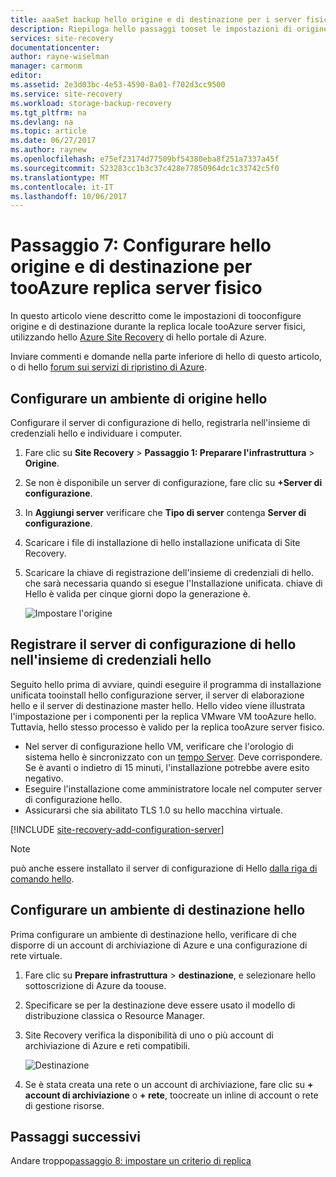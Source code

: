 ```yaml
---
title: aaaSet backup hello origine e di destinazione per i server fisici replica tooAzure con Azure Site Recovery | Documenti Microsoft
description: Riepiloga hello passaggi tooset le impostazioni di origine e di destinazione per la replica di archiviazione di server fisici tooAzure con hello servizio Azure Site Recovery
services: site-recovery
documentationcenter: 
author: rayne-wiselman
manager: carmonm
editor: 
ms.assetid: 2e3d03bc-4e53-4590-8a01-f702d3cc9500
ms.service: site-recovery
ms.workload: storage-backup-recovery
ms.tgt_pltfrm: na
ms.devlang: na
ms.topic: article
ms.date: 06/27/2017
ms.author: raynew
ms.openlocfilehash: e75ef23174d77509bf54380eba8f251a7337a45f
ms.sourcegitcommit: 523283cc1b3c37c428e77850964dc1c33742c5f0
ms.translationtype: MT
ms.contentlocale: it-IT
ms.lasthandoff: 10/06/2017
---
```

# <a name="step-7-set-up-hello-source-and-target-for-physical-server-replication-tooazure"></a>Passaggio 7: Configurare hello origine e di destinazione per tooAzure replica server fisico

In questo articolo viene descritto come le impostazioni di tooconfigure origine e di destinazione durante la replica locale tooAzure server fisici, utilizzando hello [Azure Site Recovery](site-recovery-overview.md) di hello portale di Azure.

Inviare commenti e domande nella parte inferiore di hello di questo articolo, o di hello [forum sui servizi di ripristino di Azure](https://social.msdn.microsoft.com/forums/azure/home?forum=hypervrecovmgr).


## <a name="set-up-hello-source-environment"></a>Configurare un ambiente di origine hello

Configurare il server di configurazione di hello, registrarla nell'insieme di credenziali hello e individuare i computer.

1. Fare clic su **Site Recovery** > **Passaggio 1: Preparare l'infrastruttura** > **Origine**.
2. Se non è disponibile un server di configurazione, fare clic su **+Server di configurazione**.
3. In **Aggiungi server** verificare che **Tipo di server** contenga **Server di configurazione**.
4. Scaricare i file di installazione di hello installazione unificata di Site Recovery.
5. Scaricare la chiave di registrazione dell'insieme di credenziali di hello. che sarà necessaria quando si esegue l'Installazione unificata. chiave di Hello è valida per cinque giorni dopo la generazione è.

   ![Impostare l'origine](./media/vmware-walkthrough-source-target/set-source2.png)


## <a name="register-hello-configuration-server-in-hello-vault"></a>Registrare il server di configurazione di hello nell'insieme di credenziali hello

Seguito hello prima di avviare, quindi eseguire il programma di installazione unificata tooinstall hello configurazione server, il server di elaborazione hello e il server di destinazione master hello. Hello video viene illustrata l'impostazione per i componenti per la replica VMware VM tooAzure hello. Tuttavia, hello stesso processo è valido per la replica tooAzure server fisico.

- Nel server di configurazione hello VM, verificare che l'orologio di sistema hello è sincronizzato con un [tempo Server](https://technet.microsoft.com/windows-server-docs/identity/ad-ds/get-started/windows-time-service/windows-time-service). Deve corrispondere. Se è avanti o indietro di 15 minuti, l'installazione potrebbe avere esito negativo.
- Eseguire l'installazione come amministratore locale nel computer server di configurazione hello.
- Assicurarsi che sia abilitato TLS 1.0 su hello macchina virtuale.


[!INCLUDE [site-recovery-add-configuration-server](../../includes/site-recovery-add-configuration-server.md)]

> [!NOTE]
> può anche essere installato il server di configurazione di Hello [dalla riga di comando hello](http://aka.ms/installconfigsrv).




## <a name="set-up-hello-target-environment"></a>Configurare un ambiente di destinazione hello

Prima configurare un ambiente di destinazione hello, verificare di che disporre di un account di archiviazione di Azure e una configurazione di rete virtuale.

1. Fare clic su **Prepare infrastruttura** > **destinazione**, e selezionare hello sottoscrizione di Azure da toouse.
2. Specificare se per la destinazione deve essere usato il modello di distribuzione classica o Resource Manager.
3. Site Recovery verifica la disponibilità di uno o più account di archiviazione di Azure e reti compatibili.

   ![Destinazione](./media/physical-walkthrough-source-target/gs-target.png)

4. Se è stata creata una rete o un account di archiviazione, fare clic su **+ account di archiviazione** o **+ rete**, toocreate un inline di account o rete di gestione risorse.

## <a name="next-steps"></a>Passaggi successivi

Andare troppo[passaggio 8: impostare un criterio di replica](physical-walkthrough-replication.md)
